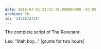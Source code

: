 ```yaml
---
date: 2016-04-01 21:52:19.000000000 -07:00
archive: fb
id: '1459572739'
---
```


The complete script of The Revenant: 

Leo: "Mah boy..." [grunts for two hours]
